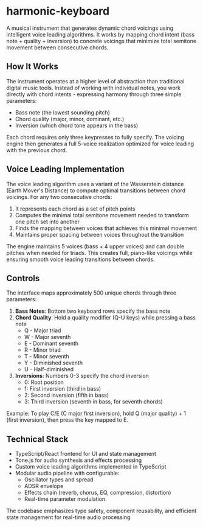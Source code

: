 # harmonic-keyboard

A musical instrument that generates dynamic chord voicings using intelligent voice leading algorithms. It works by mapping chord intent (bass note + quality + inversion) to concrete voicings that minimize total semitone movement between consecutive chords.

## How It Works

The instrument operates at a higher level of abstraction than traditional digital music tools. Instead of working with individual notes, you work directly with chord intents - expressing harmony through three simple parameters:

- Bass note (the lowest sounding pitch)
- Chord quality (major, minor, dominant, etc.)  
- Inversion (which chord tone appears in the bass)

Each chord requires only three keypresses to fully specify. The voicing engine then generates a full 5-voice realization optimized for voice leading with the previous chord.

## Voice Leading Implementation

The voice leading algorithm uses a variant of the Wasserstein distance (Earth Mover's Distance) to compute optimal transitions between chord voicings. For any two consecutive chords:

1. It represents each chord as a set of pitch points
2. Computes the minimal total semitone movement needed to transform one pitch set into another 
3. Finds the mapping between voices that achieves this minimal movement
4. Maintains proper spacing between voices throughout the transition

The engine maintains 5 voices (bass + 4 upper voices) and can double pitches when needed for triads. This creates full, piano-like voicings while ensuring smooth voice leading transitions between chords.

## Controls

The interface maps approximately 500 unique chords through three parameters:

1. **Bass Notes**: Bottom two keyboard rows specify the bass note
2. **Chord Quality**: Hold a quality modifier (Q-U keys) while pressing a bass note
   - Q - Major triad
   - W - Major seventh  
   - E - Dominant seventh
   - R - Minor triad
   - T - Minor seventh
   - Y - Diminished seventh
   - U - Half-diminished
3. **Inversions**: Numbers 0-3 specify the chord inversion
   - 0: Root position  
   - 1: First inversion (third in bass)
   - 2: Second inversion (fifth in bass)
   - 3: Third inversion (seventh in bass, for seventh chords)

Example: To play C/E (C major first inversion), hold Q (major quality) + 1 (first inversion), then press the key mapped to E.

## Technical Stack

- TypeScript/React frontend for UI and state management
- Tone.js for audio synthesis and effects processing
- Custom voice leading algorithms implemented in TypeScript
- Modular audio pipeline with configurable:
  - Oscillator types and spread
  - ADSR envelope
  - Effects chain (reverb, chorus, EQ, compression, distortion)
  - Real-time parameter modulation

The codebase emphasizes type safety, component reusability, and efficient state management for real-time audio processing.